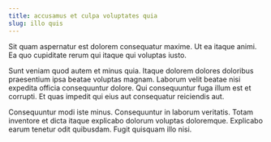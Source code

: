```yaml
---
title: accusamus et culpa voluptates quia
slug: illo quis
---
```


Sit quam aspernatur est dolorem consequatur maxime. Ut ea itaque animi. Ea quo cupiditate rerum qui itaque qui voluptas iusto.

Sunt veniam quod autem et minus quia. Itaque dolorem dolores doloribus praesentium ipsa beatae voluptas magnam. Laborum velit beatae nisi expedita officia consequuntur dolore. Qui consequuntur fuga illum est et corrupti. Et quas impedit qui eius aut consequatur reiciendis aut.

Consequuntur modi iste minus. Consequuntur in laborum veritatis. Totam inventore et dicta itaque explicabo dolorum voluptas doloremque. Explicabo earum tenetur odit quibusdam. Fugit quisquam illo nisi.
